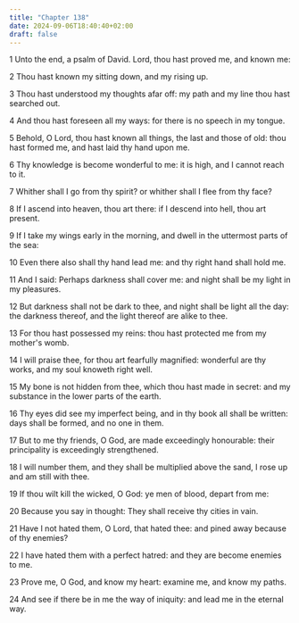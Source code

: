 ```yaml
---
title: "Chapter 138"
date: 2024-09-06T18:40:40+02:00
draft: false
---
```




1 Unto the end, a psalm of David. Lord, thou hast proved me, and known me:

2 Thou hast known my sitting down, and my rising up.

3 Thou hast understood my thoughts afar off: my path and my line thou hast searched out.

4 And thou hast foreseen all my ways: for there is no speech in my tongue.

5 Behold, O Lord, thou hast known all things, the last and those of old: thou hast formed me, and hast laid thy hand upon me.

6 Thy knowledge is become wonderful to me: it is high, and I cannot reach to it.

7 Whither shall I go from thy spirit? or whither shall I flee from thy face?

8 If I ascend into heaven, thou art there: if I descend into hell, thou art present.

9 If I take my wings early in the morning, and dwell in the uttermost parts of the sea:

10 Even there also shall thy hand lead me: and thy right hand shall hold me.

11 And I said: Perhaps darkness shall cover me: and night shall be my light in my pleasures.

12 But darkness shall not be dark to thee, and night shall be light all the day: the darkness thereof, and the light thereof are alike to thee.

13 For thou hast possessed my reins: thou hast protected me from my mother's womb.

14 I will praise thee, for thou art fearfully magnified: wonderful are thy works, and my soul knoweth right well.

15 My bone is not hidden from thee, which thou hast made in secret: and my substance in the lower parts of the earth.

16 Thy eyes did see my imperfect being, and in thy book all shall be written: days shall be formed, and no one in them.

17 But to me thy friends, O God, are made exceedingly honourable: their principality is exceedingly strengthened.

18 I will number them, and they shall be multiplied above the sand, I rose up and am still with thee.

19 If thou wilt kill the wicked, O God: ye men of blood, depart from me:

20 Because you say in thought: They shall receive thy cities in vain.

21 Have I not hated them, O Lord, that hated thee: and pined away because of thy enemies?

22 I have hated them with a perfect hatred: and they are become enemies to me.

23 Prove me, O God, and know my heart: examine me, and know my paths.

24 And see if there be in me the way of iniquity: and lead me in the eternal way.


